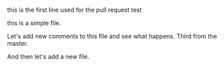 this is the first line used for the pull request test

this is a simple file.

Let's add new comments to this file and see what happens. Third from
the master.

And then let's add a new file.


